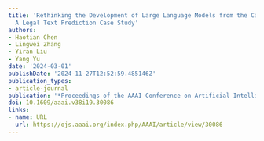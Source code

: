 ```yaml
---
title: 'Rethinking the Development of Large Language Models from the Causal Perspective:
  A Legal Text Prediction Case Study'
authors:
- Haotian Chen
- Lingwei Zhang
- Yiran Liu
- Yang Yu
date: '2024-03-01'
publishDate: '2024-11-27T12:52:59.485146Z'
publication_types:
- article-journal
publication: '*Proceedings of the AAAI Conference on Artificial Intelligence*'
doi: 10.1609/aaai.v38i19.30086
links:
- name: URL
  url: https://ojs.aaai.org/index.php/AAAI/article/view/30086
---
```

